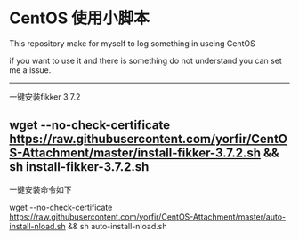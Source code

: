 # CentOS 使用小脚本

This repository make for myself to log something in useing CentOS

if you want to use it and there is something do not understand you can set me a issue.

-----------------------------------------------
一键安装fikker 3.7.2

wget --no-check-certificate https://raw.githubusercontent.com/yorfir/CentOS-Attachment/master/install-fikker-3.7.2.sh && sh install-fikker-3.7.2.sh
----------------------------------------------------

一键安装命令如下

wget --no-check-certificate https://raw.githubusercontent.com/yorfir/CentOS-Attachment/master/auto-install-nload.sh && sh auto-install-nload.sh

